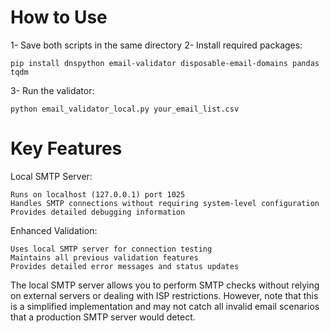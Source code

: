 How to Use
==============

1- Save both scripts in the same directory
2- Install required packages:
    
    pip install dnspython email-validator disposable-email-domains pandas tqdm

3- Run the validator:

    python email_validator_local.py your_email_list.csv
	
    
Key Features
============

Local SMTP Server:

    Runs on localhost (127.0.0.1) port 1025
    Handles SMTP connections without requiring system-level configuration
    Provides detailed debugging information

Enhanced Validation:

    Uses local SMTP server for connection testing
    Maintains all previous validation features
    Provides detailed error messages and status updates

The local SMTP server allows you to perform SMTP checks without relying on external servers or dealing with ISP restrictions. However, note that this is a simplified implementation and may not catch all invalid email scenarios that a production SMTP server would detect.

